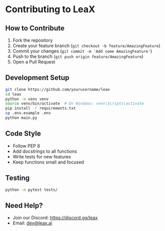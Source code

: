 # Contributing to LeaX

## How to Contribute

1. Fork the repository
2. Create your feature branch (`git checkout -b feature/AmazingFeature`)
3. Commit your changes (`git commit -m 'Add some AmazingFeature'`)
4. Push to the branch (`git push origin feature/AmazingFeature`)
5. Open a Pull Request

## Development Setup

```bash
git clone https://github.com/yourusername/leax
cd leax
python -m venv venv
source venv/bin/activate  # On Windows: venv\Scripts\activate
pip install -r requirements.txt
cp .env.example .env
python main.py
```

## Code Style

- Follow PEP 8
- Add docstrings to all functions
- Write tests for new features
- Keep functions small and focused

## Testing

```bash
python -m pytest tests/
```

## Need Help?

- Join our Discord: https://discord.gg/leax
- Email: dev@leax.ai
